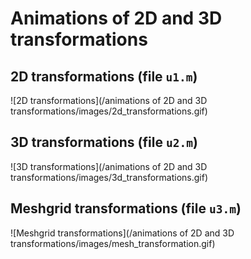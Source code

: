 # Animations of 2D and 3D transformations

## 2D transformations (file `u1.m`)
![2D transformations](/animations of 2D and 3D transformations/images/2d_transformations.gif)

## 3D transformations (file `u2.m`)
![3D transformations](/animations of 2D and 3D transformations/images/3d_transformations.gif)

## Meshgrid transformations (file `u3.m`)
![Meshgrid transformations](/animations of 2D and 3D transformations/images/mesh_transformation.gif)